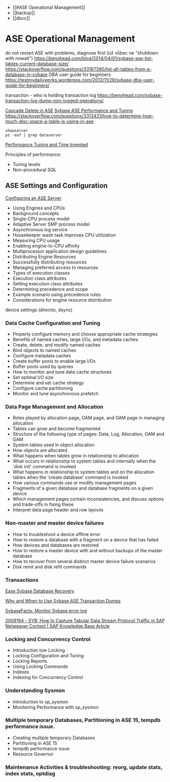 - [[#ASE Operational Management]]
- [[backup]]
- [[dbcc]]


# ASE Operational Management

do not restart ASE with problems, diagnose first (už vůbec ne "shutdown with nowait")
https://benohead.com/blog/2014/04/01/sybase-ase-list-tables-current-database-size/
https://stackoverflow.com/questions/33167390/list-all-tables-from-a-database-in-sybase
DBA user guide for beginners https://testmydailyworks.wordpress.com/2012/11/28/sybase-dba-user-guide-for-beginners/

transaction - who is holding
transaction log https://benohead.com/sybase-transaction-log-dump-non-logged-operations/

[Cascade Delete in ASE](https://stackoverflow.com/questions/30437304/get-info-about-foreign-key-on-delete-action)
[Sybase ASE Performance and Tuning](http://aseperformance.blogspot.com/)
https://stackoverflow.com/questions/3313421/how-to-determine-how-much-disc-space-a-table-is-using-in-ase



```
showserver
ps -eaf | grep dataserver

```

[Performance Tuning and Time Invested](https://logicalread.com/performance-tuning-and-time-invested-tl01/#.ZAj41-vMJ2Q)

Principles of performance: 

- Tuning levels
- Non-procedural SQL

## ASE Settings and Configuration

[Configuring an ASE Server](https://tldp.org/HOWTO/Sybase-ASE-HOWTO/config.html)

- Using Engines and CPUs 
- Background concepts 
- Single-CPU process model 
- Adaptive Server SMP process model 
- Asynchronous log service 
- Housekeeper wash task improves CPU utilization 
- Measuring CPU usage 
- Enabling engine-to-CPU affinity 
- Multiprocessor application design guidelines 
- Distributing Engine Resources 
- Successfully distributing resources 
- Managing preferred access to resources 
- Types of execution classes 
- Execution class attributes 
- Setting execution class attributes 
- Determining precedence and scope 
- Example scenario using precedence rules 
- Considerations for engine resource distribution

device settings (directio, dsync)

### Data Cache Configuration and Tuning 

- Properly configure memory and choose appropriate cache strategies
- Benefits of named caches, large I/Os, and metadata caches
- Create, delete, and modify named caches
- Bind objects to named caches
- Configure metadata caches
- Create buffer pools to enable large I/Os 
- Buffer pools used by queries 
- How to monitor and tune data cache structures
- Set optimal I/O size 
- Determine and set cache strategy 
- Configure cache partitioning 
- Monitor and tune asynchronous prefetch 

### Data Page Management and Allocation 

- Roles played by allocation page, OAM page, and GAM page in managing allocation
- Tables can grow and become fragmented 
- Structure of the following type of pages: Data, Log, Allocation, OAM and GAM 
- System tables used in object allocation 
- How objects are allocated 
- What happens when tables grow in relationship to allocation 
- What occurs in relationship to system tables and internally when the 'disk init' command is invoked 
- What happens in relationship to system tables and on the allocation tables when the 'create database' command is invoked 
- How various commands use or modify management pages 
- Fragments of a given database and database fragments on a given device 
- Which management pages contain inconsistencies, and discuss options and trade-offs in fixing these 
- Interpret data page header and row layouts 

### Non-master and master device failures 

- How to troubleshoot a device offline error
- How to restore a database with a fragment on a device that has failed 
- How devices and databases are restored 
- How to restore a master device with and without backups of the master database 
- How to recover from several distinct master device failure scenarios 
- Disk reinit and disk refit commands


### Transactions

[Ease Sybase Database Recovery](https://logicalread.com/sybase-backup-database-creation-statements-se01/#.Y7RIHdLMLmE)

[Why and When to Use Sybase ASE Transaction Dumps](https://logicalread.com/sybase-ase-transaction-dumps-se01/#.Y7RH4NLMLmE)

[SybaseFacts: Monitor Sybase error log](http://sybase1500.blogspot.com/2012/10/monitor-sybase-error-log.html)

[2009194 - SYB: How to Capture Tabular Data Stream Protocol Traffic in SAP Netweaver Context | SAP Knowledge Base Article](https://userapps.support.sap.com/sap/support/knowledge/en/2009194)


### Locking and Concurrency Control 

- Introduction tow Locking 
- Locking Configuration and Tuning 
- Locking Reports 
- Using Locking Commands 
- Indexes 
- Indexing for Concurrency Control 

### Understanding Sysmon 

- Introduction to sp_sysmon 
- Monitoring Performance with sp_sysmon   

### Multiple temporary Databases, Partitioning in ASE 15, tempdb performance issue. 

- Creating multiple temporary Databases  
- Partitioning in ASE 15 
- tempdb performance issue 
- Resource Governor   

### Maintenance Activities & troubleshooting: reorg, update stats, index stats, optdiag